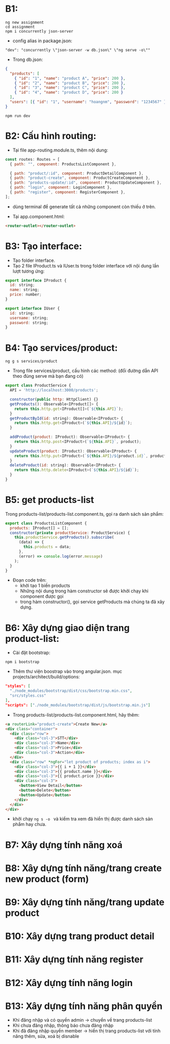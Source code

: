 # B1:

```
ng new assignment
cd assignment
npm i concurrently json-server

```

- config alias in package.json:

```
"dev": "concurrently \"json-server -w db.json\" \"ng serve -o\""
```

- Trong db.json:

```json
{
  "products": [
    { "id": "1", "name": "product A", "price": 200 },
    { "id": "2", "name": "product B", "price": 200 },
    { "id": "3", "name": "product C", "price": 200 },
    { "id": "4", "name": "product D", "price": 200 }
  ],
  "users": [{ "id": "1", "username": "hoangnm", "password": "1234567" }]
}
```

```
npm run dev
```

# B2: Cấu hình routing:

- Tại file app-routing.module.ts, thêm nội dung:

```js
const routes: Routes = [
  { path: "", component: ProductsListComponent },

  { path: "product/:id", component: ProductDetailComponent },
  { path: "product-create", component: ProductCreateComponent },
  { path: "products-update/:id", component: ProductUpdateComponent },
  { path: "login", component: LoginComponent },
  { path: "register", component: RegisterComponent },
];
```

- dùng terminal để generate tất cả những component còn thiếu ở trên.

- Tại app.component.html:

```html
<router-outlet></router-outlet>
```

# B3: Tạo interface:

- Tạo folder interface.
- Tạo 2 file IProduct.ts và IUser.ts trong folder interface với nội dung lần lượt tương ứng:

```js
export interface IProduct {
  id: string;
  name: string;
  price: number;
}
```

```js
export interface IUser {
  id: string;
  username: string;
  password: string;
}
```

# B4: Tạo services/product:

```
ng g s services/product
```

- Trong file services/product, cấu hình các method:
  (đổi đường dẫn API theo đúng serve mà bạn đang có)

```js
export class ProductService {
  API = 'http://localhost:3000/products';

  constructor(public http: HttpClient) {}
  getProducts(): Observable<IProduct[]> {
    return this.http.get<IProduct[]>(`${this.API}`);
  }
  getProductById(id: string): Observable<IProduct> {
    return this.http.get<IProduct>(`${this.API}/${id}`);
  }

  addProduct(product: IProduct): Observable<IProduct> {
    return this.http.post<IProduct>(`${this.API}`, product);
  }
  updateProduct(product: IProduct): Observable<IProduct> {
    return this.http.put<IProduct>(`${this.API}/${product.id}`, product);
  }
  deleteProduct(id: string): Observable<IProduct> {
    return this.http.delete<IProduct>(`${this.API}/${id}`);
  }
}
```

# B5: get products-list

Trong products-list/products-list.component.ts, gọi ra danh sách sản phẩm:

```js
export class ProductsListComponent {
  products: IProduct[] = [];
  constructor(private productService: ProductService) {
    this.productService.getProducts().subscribe(
      (data) => {
        this.products = data;
      },
      (error) => console.log(error.message)
    );
  }
}
```

- Đoạn code trên:
  - khởi tạo 1 biến products
  - Những nội dung trong hàm constructor sẽ được khởi chạy khi component được gọi
  - trong hàm constructor(), gọi service getProducts mà chúng ta đã xây dựng.

# B6: Xây dựng giao diện trang product-list:

- Cài đặt bootstrap:

```
npm i bootstrap
```

- Thêm thư viện boostrap vào trong angular.json. mục projects/architect/build/options:

```json
"styles": [
  "./node_modules/bootstrap/dist/css/bootstrap.min.css",
  "src/styles.css"
],
"scripts": ["./node_modules/bootstrap/dist/js/bootstrap.min.js"]
```

- Trong products-list/products-list.component.html, hãy thêm:

```html
<a routerLink="product-create">Create New</a>
<div class="container">
  <div class="row">
    <div class="col-3">STT</div>
    <div class="col-3">Name</div>
    <div class="col-3">Price</div>
    <div class="col-3">Action</div>
  </div>
  <div class="row" *ngFor="let product of products; index as i">
    <div class="col-3">{{ i + 1 }}</div>
    <div class="col-3">{{ product.name }}</div>
    <div class="col-3">{{ product.price }}</div>
    <div class="col-3">
      <button>View Detail</button>
      <button>Delete</button>
      <button>Update</button>
    </div>
  </div>
</div>
```

- khởi chạy `ng s -o ` và kiểm tra xem đã hiển thị được danh sách sản phẩm hay chưa.

# B7: Xây dựng tính năng xoá

# B8: Xây dựng tính năng/trang create new product (form)

# B9: Xây dựng tính năng/trang update product

# B10: Xây dựng trang product detail

# B11: Xây dựng tính năng register

# B12: Xây dựng tính năng login

# B13: Xây dựng tính năng phân quyền

- Khi đăng nhập và có quyền admin -> chuyển về trang products-list
- Khi chưa đăng nhập, thông báo chưa đăng nhập
- Khi đã đăng nhập quyền member -> hiển thị trang products-list với tính năng thêm, sửa, xoá bị disnable
